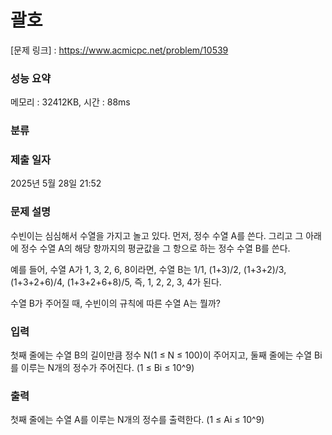 # 괄호

[문제 링크] : https://www.acmicpc.net/problem/10539

### 성능 요약

메모리 : 32412KB, 시간 : 88ms

### 분류

### 제출 일자

2025년 5월 28일 21:52

### 문제 설명

<p>
수빈이는 심심해서 수열을 가지고 놀고 있다. 먼저, 정수 수열 A를 쓴다. 그리고 그 아래에 정수 수열 A의 해당 항까지의 평균값을 그 항으로 하는 정수 수열 B를 쓴다. 

예를 들어, 수열 A가 1, 3, 2, 6, 8이라면, 수열 B는 1/1, (1+3)/2, (1+3+2)/3, (1+3+2+6)/4, (1+3+2+6+8)/5, 즉, 1, 2, 2, 3, 4가 된다. 

수열 B가 주어질 때, 수빈이의 규칙에 따른 수열 A는 뭘까?
</p>

### 입력

<p>
첫째 줄에는 수열 B의 길이만큼 정수 N(1 ≤ N ≤ 100)이 주어지고, 둘째 줄에는 수열 Bi를 이루는 N개의 정수가 주어진다. (1 ≤ Bi ≤ 10^9)
</p>

### 출력

<p>
첫째 줄에는 수열 A를 이루는 N개의 정수를 출력한다. (1 ≤ Ai ≤ 10^9)
</p>